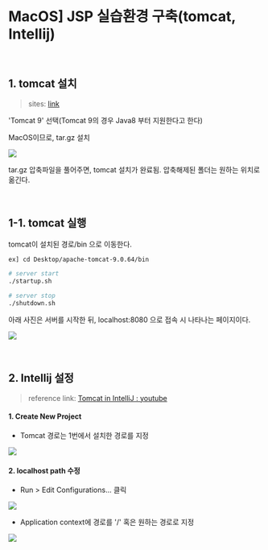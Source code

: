 # MacOS] JSP 실습환경 구축(tomcat, Intellij)



<br>



## 1. tomcat 설치
> sites: [link](tomcat.apache.org)

'Tomcat 9' 선택(Tomcat 9의 경우 Java8 부터 지원한다고 한다)

MacOS이므로, tar.gz 설치  

![](https://velog.velcdn.com/images/moojun3/post/c93463f7-01c4-4952-9199-6182d2091d86/image.png)

tar.gz 압축파일을 풀어주면, tomcat 설치가 완료됨.
압축해제된 폴더는 원하는 위치로 옮긴다.

<br>

## 1-1. tomcat 실행 
tomcat이 설치된 경로/bin 으로 이동한다.

```bash
ex] cd Desktop/apache-tomcat-9.0.64/bin

# server start
./startup.sh

# server stop
./shutdown.sh

```

아래 사진은 서버를 시작한 뒤, localhost:8080 으로 접속 시 나타나는 페이지이다.  

![](https://velog.velcdn.com/images/moojun3/post/89a14f51-d0f0-41f7-a47c-d13438142205/image.png)

<br>

## 2. Intellij 설정
> reference link: [Tomcat in IntelliJ : youtube](https://www.youtube.com/watch?v=ThBw3WBTw9Q&t=794s)



#### 1. Create New Project

* Tomcat 경로는 1번에서 설치한 경로를 지정  

![](https://velog.velcdn.com/images/moojun3/post/76d360cb-4f65-4866-9bb5-335f360f3b47/image.png)

#### 2. localhost path 수정

* Run > Edit Configurations... 클릭  

![](https://velog.velcdn.com/images/moojun3/post/4c8e7917-8ecf-4ca0-8d77-ebe56191bb99/image.png)

  

* Application context에 경로를 '/' 혹은 원하는 경로로 지정  

![](https://velog.velcdn.com/images/moojun3/post/31663af6-ef3b-4dc6-9979-ba9ef2b2b965/image.png)
